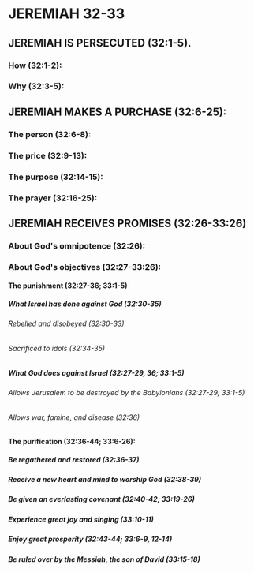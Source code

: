 ---
---
# JEREMIAH 32-33 
## JEREMIAH IS PERSECUTED (32:1-5). 
###  How (32:1-2): 
###  Why (32:3-5): 
## JEREMIAH MAKES A PURCHASE (32:6-25): 
###  The person (32:6-8): 
###  The price (32:9-13): 
###  The purpose (32:14-15): 
###  The prayer (32:16-25): 
## JEREMIAH RECEIVES PROMISES (32:26-33:26) 
###  About God\'s omnipotence (32:26): 
###  About God\'s objectives (32:27-33:26): 
####  The punishment (32:27-36; 33:1-5) 
#####  What Israel has done against God (32:30-35) 
######  Rebelled and disobeyed (32:30-33) 
######  Sacrificed to idols (32:34-35) 
#####  What God does against Israel (32:27-29, 36; 33:1-5) 
######  Allows Jerusalem to be destroyed by the Babylonians (32:27-29; 33:1-5) 
######  Allows war, famine, and disease (32:36) 
####  The purification (32:36-44; 33:6-26): 
#####  Be regathered and restored (32:36-37) 
#####  Receive a new heart and mind to worship God (32:38-39) 
#####  Be given an everlasting covenant (32:40-42; 33:19-26) 
#####  Experience great joy and singing (33:10-11) 
#####  Enjoy great prosperity (32:43-44; 33:6-9, 12-14) 
#####  Be ruled over by the Messiah, the son of David (33:15-18) 
